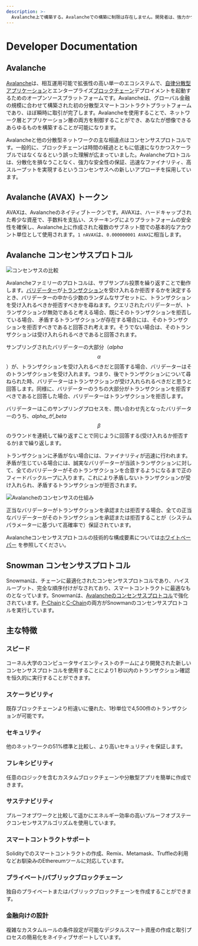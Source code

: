 ```yaml
---
description: >-
  Avalanche上で構築する。Avalancheでの構築に制限は存在しません。開発者は、強力かつ高い信頼性と安全性を持つアプリケーションを簡単に作成することができます。
---
```


# Developer Documentation

## Avalanche

[Avalanche](https://avax.network)は、相互運用可能で拡張性の高い単一のエコシステムで、[自律分散型アプリケーション](https://support.avalabs.org/en/articles/4587146-what-is-a-decentralized-application-dapp)とエンタープライズ[ブロックチェーン](http://support.avalabs.org/en/articles/4064677-what-is-a-blockchain)デプロイメントを起動するためのオープンソースプラットフォームです。Avalancheは、グローバル金融の規模に合わせて構築された初の分散型スマートコントラクトプラットフォームであり、ほぼ瞬時に取引が完了します。Avalancheを使用することで、ネットワーク層とアプリケーション層の両方を制御することができ、あなたが想像できるあらゆるものを構築することが可能になります。

Avalancheと他の分散型ネットワークの主な相違点はコンセンサスプロトコルです。一般的に、ブロックチェーンは時間の経過とともに低速になりかつスケーラブルではなくなるという誤った理解が広まっていました。Avalancheプロトコルは、分散化を損なうことなく、強力な安全性の保証、迅速なファイナリティ、高スループットを実現するというコンセンサスへの新しいアプローチを採用しています。

## Avalanche \(AVAX\) トークン

AVAXは、Avalancheのネイティブトークンです。AVAXは、ハードキャップされた希少な資産で、手数料を支払い、ステーキングによりプラットフォームの安全性を確保し、Avalanche上に作成された複数のサブネット間での基本的なアカウント単位として使用されます。`1 nAVAX`は、`0.000000001 AVAX`に相当します。

## Avalanche コンセンサスプロトコル

![コンセンサスの比較](.gitbook/assets/image%20%2810%29%20%281%29%20%281%29%20%281%29.png)

Avalancheファミリーのプロトコルは、サブサンプル投票を繰り返すことで動作します。[バリデーター](http://support.avalabs.org/en/articles/4064704-what-is-a-blockchain-validator)が[トランザクション](http://support.avalabs.org/en/articles/4587384-what-is-a-transaction)を受け入れるか拒否するかを決定するとき、バリデーターの中から少数のランダムなサブセットに、トランザクションを受け入れるべきか拒否すべきかを尋ねます。クエリされたバリデーターが、トランザクションが無効であると考える場合、既にそのトランザクションを拒否している場合、 矛盾するトランザクションが存在する場合には、そのトランザクションを拒否すべきであると回答され考えます。そうでない場合は、そのトランザクションは受け入れられるべきであると回答されます。

サンプリングされたバリデーターの大部分（_alpha_ $$α$$）が、トランザクションを受け入れるべきだと回答する場合、バリデーターはそのトランザクションを受け入れます。つまり、後でトランザクションについて尋ねられた時、バリデーターはトランサクションが受け入れられるべきだと思うと回答します。同様に、バリデーターのうちの大部分がトランザクションを拒否すべきであると回答した場合、バリデーターはトランザクションを拒否します。

バリデーターはこのサンプリングプロセスを、問い合わせ先となったバリデーターのうち、_alpha_が_beta_$$β$$のラウンドを連続して繰り返すことで同じように回答する\(受け入れるか拒否するか\)まで繰り返します。

トランザクションに矛盾がない場合には、ファイナリティが迅速に行われます。矛盾が生じている場合には、誠実なバリデーターが当該トランザクションに対して、全てのバリデーターがそのトランザクションを合意するようになるまで正のフィードバックループに入ります。これにより矛盾しないトランザクションが受け入れられ、矛盾するトランザクションが拒否されます。

![Avalancheのコンセンサスの仕組み](.gitbook/assets/howavalancheconsensusworks.png)

正当なバリデーターがトランザクションを承認または拒否する場合、全ての正当なバリデーターがそのトランザクションを承認または拒否することが（システムパラメーターに基づいて高確率で）保証されています。

Avalancheコンセンサスプロトコルの技術的な構成要素については[ホワイトペーパー](https://arxiv.org/pdf/1906.08936.pdf) を参照してください。

## Snowman コンセンサスプロトコル

Snowmanは、チェーンに最適化されたコンセンサスプロトコルであり、ハイスループット、完全な順序付けがなされており、スマートコントラクトに最適なものとなっています。Snowmanは、[Avalancheのコンセンサスプロトコル](./#avalanche-consensus-protocol)で強化されています。[P-Chain](learn/platform-overview/#platform-chain-p-chain)と[C-Chain](learn/platform-overview/#contract-chain-c-chain)の両方がSnowmanのコンセンサスプロトコルを実行しています。

## 主な特徴

### スピード

コーネル大学のコンピュータサイエンティストのチームにより開発された新しいコンセンサスプロトコルを使用することにより1 秒以内のトランザクション確認を恒久的に実行することができます。

### スケーラビリティ

既存ブロックチェーンより桁違いに優れた、1秒単位で4,500件のトランザクションが可能です。

### セキュリティ

他のネットワークの51%標準と比較し、より高いセキュリティを保証します。

### フレキシビリティ

任意のロジックを含むカスタムブロックチェーンや分散型アプリを簡単に作成できます。

### サステナビリティ

プルーフオブワークと比較して遥かにエネルギー効率の高いプルーフオブステークコンセンサスアルゴリズムを使用しています。

### スマートコントラクトサポート

Solidityでのスマートコントラクトの作成、Remix、Metamask、Truffleの利用などお馴染みのEthereumツールに対応しています。

### プライベート/パブリックブロックチェーン

独自のプライベートまたはパブリックブロックチェーンを作成することができます。

### 金融向けの設計

複雑なカスタムルールの条件設定が可能なデジタルスマート資産の作成と取引プロセスの簡易化をネイティブサポートしています。

